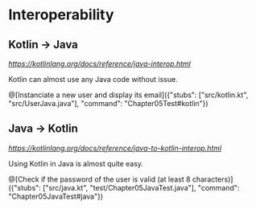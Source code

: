# Interoperability

## Kotlin -> Java

*https://kotlinlang.org/docs/reference/java-interop.html*

Kotlin can almost use any Java code without issue.

@[Instanciate a new user and display its email]({"stubs": ["src/kotlin.kt", "src/UserJava.java"], "command": "Chapter05Test#kotlin"})

## Java -> Kotlin

*https://kotlinlang.org/docs/reference/java-to-kotlin-interop.html*

Using Kotlin in Java is almost quite easy.

@[Check if the password of the user is valid (at least 8 characters)]({"stubs": ["src/java.kt", "test/Chapter05JavaTest.java"], "command": "Chapter05JavaTest#java"})
